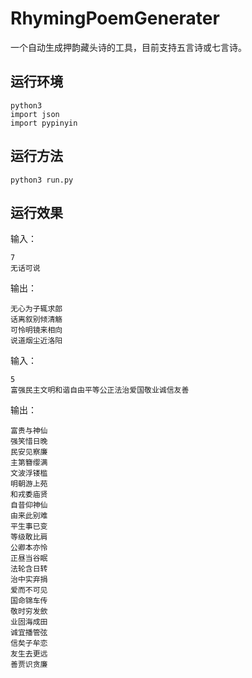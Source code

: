 # RhymingPoemGenerater
一个自动生成押韵藏头诗的工具，目前支持五言诗或七言诗。
## 运行环境
```
python3
import json
import pypinyin
```
## 运行方法
```
python3 run.py
```
## 运行效果
输入：
```
7
无话可说
```
输出：
```
无心为子辄求郎
话离叙别倾清觞
可怜明镜来相向
说道烟尘近洛阳
```
输入：
```
5
富强民主文明和谐自由平等公正法治爱国敬业诚信友善
```
输出：
```
富贵与神仙
强笑惜日晚
民安见察廉
主第簪缨满
文波浮镂槛
明朝游上苑
和戎委庙贤
自昔仰神仙
由来此别难
平生事已变
等级敢比肩
公卿本亦怜
正昼当谷眠
法轮含日转
治中实弃捐
爱而不可见
国命锦车传
敬时穷发歛
业固海成田
诚宜播管弦
信矣子牟恋
友生去更远
善贾识贪廉
```
